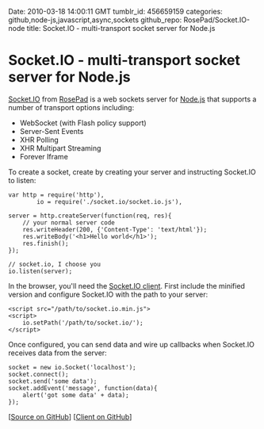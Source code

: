 Date: 2010-03-18 14:00:11 GMT
tumblr_id: 456659159
categories: github,node-js,javascript,async,sockets
github_repo: RosePad/Socket.IO-node
title: Socket.IO - multi-transport socket server for Node.js 

# Socket.IO - multi-transport socket server for Node.js 

[Socket.IO](http://github.com/RosePad/Socket.IO-node) from [RosePad](http://rosepad.com) is a web sockets server for [Node.js](http://nodejs.org) that supports a number of transport options including:

* WebSocket (with Flash policy support)
* Server-Sent Events
* XHR Polling
* XHR Multipart Streaming
* Forever Iframe

To create a socket, create by creating your server and instructing Socket.IO to listen:

    var http = require('http'), 
            io = require('./socket.io/socket.io.js'),

    server = http.createServer(function(req, res){
        // your normal server code
        res.writeHeader(200, {'Content-Type': 'text/html'});
        res.writeBody('<h1>Hello world</h1>');
        res.finish();
    });

    // socket.io, I choose you
    io.listen(server);

In the browser, you'll need the [Socket.IO client](http://github.com/RosePad/Socket.IO). First include the minified version and configure Socket.IO with the path to your server:

    <script src="/path/to/socket.io.min.js">
    <script>
        io.setPath('/path/to/socket.io/');
    </script>

Once configured, you can send data and wire up callbacks when Socket.IO receives data from the server:

    socket = new io.Socket('localhost');
    socket.connect();
    socket.send('some data');
    socket.addEvent('message', function(data){
        alert('got some data' + data);
    });

[[Source on GitHub](http://github.com/RosePad/Socket.IO-node)] [[Client on GitHub](http://github.com/RosePad/Socket.IO)]
